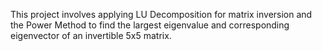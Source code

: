 This project involves applying LU Decomposition for matrix inversion and the Power Method to find the largest eigenvalue and corresponding
eigenvector of an invertible 5x5 matrix.
